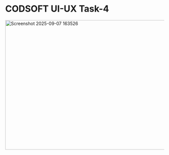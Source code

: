 # CODSOFT UI-UX Task-4

<img width="716" height="409" alt="Screenshot 2025-09-07 163526" src="https://github.com/user-attachments/assets/9a72b873-2350-434c-8fbf-db4a4c5f5e2e" />
